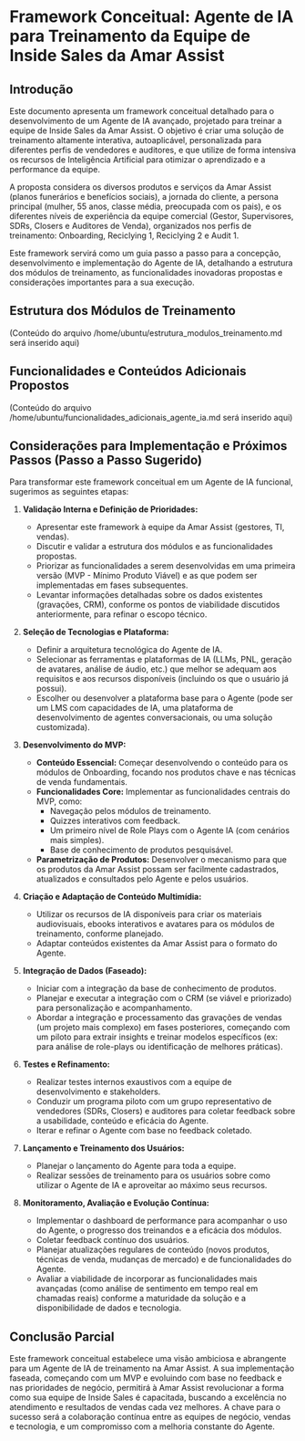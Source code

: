 # Framework Conceitual: Agente de IA para Treinamento da Equipe de Inside Sales da Amar Assist

## Introdução

Este documento apresenta um framework conceitual detalhado para o desenvolvimento de um Agente de IA avançado, projetado para treinar a equipe de Inside Sales da Amar Assist. O objetivo é criar uma solução de treinamento altamente interativa, autoaplicável, personalizada para diferentes perfis de vendedores e auditores, e que utilize de forma intensiva os recursos de Inteligência Artificial para otimizar o aprendizado e a performance da equipe.

A proposta considera os diversos produtos e serviços da Amar Assist (planos funerários e benefícios sociais), a jornada do cliente, a persona principal (mulher, 55 anos, classe média, preocupada com os pais), e os diferentes níveis de experiência da equipe comercial (Gestor, Supervisores, SDRs, Closers e Auditores de Venda), organizados nos perfis de treinamento: Onboarding, Reciclying 1, Reciclying 2 e Audit 1.

Este framework servirá como um guia passo a passo para a concepção, desenvolvimento e implementação do Agente de IA, detalhando a estrutura dos módulos de treinamento, as funcionalidades inovadoras propostas e considerações importantes para a sua execução.

## Estrutura dos Módulos de Treinamento

(Conteúdo do arquivo /home/ubuntu/estrutura_modulos_treinamento.md será inserido aqui)

## Funcionalidades e Conteúdos Adicionais Propostos

(Conteúdo do arquivo /home/ubuntu/funcionalidades_adicionais_agente_ia.md será inserido aqui)

## Considerações para Implementação e Próximos Passos (Passo a Passo Sugerido)

Para transformar este framework conceitual em um Agente de IA funcional, sugerimos as seguintes etapas:

1.  **Validação Interna e Definição de Prioridades:**
    *   Apresentar este framework à equipe da Amar Assist (gestores, TI, vendas).
    *   Discutir e validar a estrutura dos módulos e as funcionalidades propostas.
    *   Priorizar as funcionalidades a serem desenvolvidas em uma primeira versão (MVP - Mínimo Produto Viável) e as que podem ser implementadas em fases subsequentes.
    *   Levantar informações detalhadas sobre os dados existentes (gravações, CRM), conforme os pontos de viabilidade discutidos anteriormente, para refinar o escopo técnico.

2.  **Seleção de Tecnologias e Plataforma:**
    *   Definir a arquitetura tecnológica do Agente de IA.
    *   Selecionar as ferramentas e plataformas de IA (LLMs, PNL, geração de avatares, análise de áudio, etc.) que melhor se adequam aos requisitos e aos recursos disponíveis (incluindo os que o usuário já possui).
    *   Escolher ou desenvolver a plataforma base para o Agente (pode ser um LMS com capacidades de IA, uma plataforma de desenvolvimento de agentes conversacionais, ou uma solução customizada).

3.  **Desenvolvimento do MVP:**
    *   **Conteúdo Essencial:** Começar desenvolvendo o conteúdo para os módulos de Onboarding, focando nos produtos chave e nas técnicas de venda fundamentais.
    *   **Funcionalidades Core:** Implementar as funcionalidades centrais do MVP, como:
        *   Navegação pelos módulos de treinamento.
        *   Quizzes interativos com feedback.
        *   Um primeiro nível de Role Plays com o Agente IA (com cenários mais simples).
        *   Base de conhecimento de produtos pesquisável.
    *   **Parametrização de Produtos:** Desenvolver o mecanismo para que os produtos da Amar Assist possam ser facilmente cadastrados, atualizados e consultados pelo Agente e pelos usuários.

4.  **Criação e Adaptação de Conteúdo Multimídia:**
    *   Utilizar os recursos de IA disponíveis para criar os materiais audiovisuais, ebooks interativos e avatares para os módulos de treinamento, conforme planejado.
    *   Adaptar conteúdos existentes da Amar Assist para o formato do Agente.

5.  **Integração de Dados (Faseado):**
    *   Iniciar com a integração da base de conhecimento de produtos.
    *   Planejar e executar a integração com o CRM (se viável e priorizado) para personalização e acompanhamento.
    *   Abordar a integração e processamento das gravações de vendas (um projeto mais complexo) em fases posteriores, começando com um piloto para extrair insights e treinar modelos específicos (ex: para análise de role-plays ou identificação de melhores práticas).

6.  **Testes e Refinamento:**
    *   Realizar testes internos exaustivos com a equipe de desenvolvimento e stakeholders.
    *   Conduzir um programa piloto com um grupo representativo de vendedores (SDRs, Closers) e auditores para coletar feedback sobre a usabilidade, conteúdo e eficácia do Agente.
    *   Iterar e refinar o Agente com base no feedback coletado.

7.  **Lançamento e Treinamento dos Usuários:**
    *   Planejar o lançamento do Agente para toda a equipe.
    *   Realizar sessões de treinamento para os usuários sobre como utilizar o Agente de IA e aproveitar ao máximo seus recursos.

8.  **Monitoramento, Avaliação e Evolução Contínua:**
    *   Implementar o dashboard de performance para acompanhar o uso do Agente, o progresso dos treinandos e a eficácia dos módulos.
    *   Coletar feedback contínuo dos usuários.
    *   Planejar atualizações regulares de conteúdo (novos produtos, técnicas de venda, mudanças de mercado) e de funcionalidades do Agente.
    *   Avaliar a viabilidade de incorporar as funcionalidades mais avançadas (como análise de sentimento em tempo real em chamadas reais) conforme a maturidade da solução e a disponibilidade de dados e tecnologia.

## Conclusão Parcial

Este framework conceitual estabelece uma visão ambiciosa e abrangente para um Agente de IA de treinamento na Amar Assist. A sua implementação faseada, começando com um MVP e evoluindo com base no feedback e nas prioridades de negócio, permitirá à Amar Assist revolucionar a forma como sua equipe de Inside Sales é capacitada, buscando a excelência no atendimento e resultados de vendas cada vez melhores. A chave para o sucesso será a colaboração contínua entre as equipes de negócio, vendas e tecnologia, e um compromisso com a melhoria constante do Agente.

